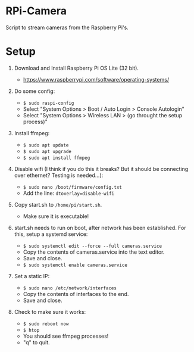 # RPi-Camera

Script to stream cameras from the Raspberry Pi's.

# Setup

1. Download and Install Raspberry Pi OS Lite (32 bit).

   - https://www.raspberrypi.com/software/operating-systems/

2. Do some config:

   - `$ sudo raspi-config`
   - Select "System Options > Boot / Auto Login > Console Autologin"
   - Select "System Options > Wireless LAN > (go throught the setup process)"

3. Install ffmpeg:

   - `$ sudo apt update`
   - `$ sudo apt upgrade`
   - `$ sudo apt install ffmpeg`

4. Disable wifi (I think if you do this it breaks? But it should be connecting over ethernet? Testing is needed...):

   - `$ sudo nano /boot/firmware/config.txt`
   - Add the line: `dtoverlay=disable-wifi`

5. Copy start.sh to `/home/pi/start.sh`.

   - Make sure it is executable!

6. start.sh needs to run on boot, after network has been established. For this, setup a systemd service:

   - `$ sudo systemctl edit --force --full cameras.service`
   - Copy the contents of cameras.service into the text editor.
   - Save and close.
   - `$ sudo systemctl enable cameras.service`

7. Set a static IP:

   - `$ sudo nano /etc/network/interfaces`
   - Copy the contents of interfaces to the end.
   - Save and close.

7. Check to make sure it works:

   - `$ sudo reboot now`
   - `$ htop`
   - You should see ffmpeg processes!
   - "q" to quit.
